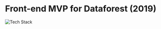 # Front-end MVP for Dataforest (2019)
<img src="https://github-readme-tech-stack.vercel.app/api/cards?title=Tech+Stack&align=center&titleAlign=center&lineCount=1&line1=javascript%2CJavaScript%2Cf51a7d%3Bnextjs%2CNextJS%2C456489%3BRedux%2CRedux%2Ce3af84%3BReact%2CReact%2C28d9e9%3BAntD%2CAnt%2C8284e8%3B" alt="Tech Stack" />

